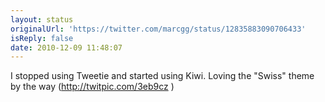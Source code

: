 ```yaml
---
layout: status
originalUrl: 'https://twitter.com/marcgg/status/12835883090706433'
isReply: false
date: 2010-12-09 11:48:07
---
```


I stopped using Tweetie and started using Kiwi. Loving the "Swiss" theme by the way (http://twitpic.com/3eb9cz )
